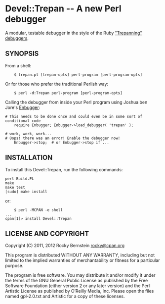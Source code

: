 Devel::Trepan -- A new Perl debugger
====================================

A modular, testable debugger in the style of the Ruby ["Trepanning"](https://github.com/rocky/rb-trepanning/wiki) [debuggers](https://github.com/rocky/rb-trepanning/wiki).

SYNOPSIS
--------

From a shell: 

        $ trepan.pl [trepan-opts] perl-program [perl-program-opts]

Or for those who prefer the traditional Perlish way:

        $ perl -d:Trepan perl-program [perl-program-opts]

Calling the debugger from inside your Perl program using Joshua ben
Jore's [Enbugger](http://search.cpan.org/~jjore/Enbugger/):

	# This needs to be done once and could even be in some sort of conditional code
        require Enbugger; Enbugger->load_debugger( 'trepan' );

	# work, work, work...
	# Oops! there was an error! Enable the debugger now!
        Enbugger->stop;  # or Enbugger->stop if ... 

INSTALLATION
------------

To install this Devel::Trepan, run the following commands:

	perl Build.PL
	make
	make test
	[sudo] make install

or:

        $ perl -MCPAN -e shell
	...
	cpan[1]> install Devel::Trepan


LICENSE AND COPYRIGHT
---------------------

Copyright (C) 2011, 2012 Rocky Bernstein <rocky@cpan.org>

This program is distributed WITHOUT ANY WARRANTY, including but not
limited to the implied warranties of merchantability or fitness for a
particular purpose.

The program is free software. You may distribute it and/or modify it
under the terms of the GNU General Public License as published by the
Free Software Foundation (either version 2 or any later version) and
the Perl Artistic License as published by O’Reilly Media, Inc. Please
open the files named gpl-2.0.txt and Artistic for a copy of these
licenses.


